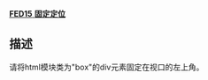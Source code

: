 [**FED15** **固定定位**](https://www.nowcoder.com/practice/241cacea068f446cb91c96b75479feff?tpId=260&tags=&title=&difficulty=0&judgeStatus=0&rp=0&sourceUrl=%2Fexam%2Fintelligent%3FquestionJobId%3D10%26tagId%3D21000)

## 描述

请将html模块类为"box"的div元素固定在视口的左上角。

<!DOCTYPE html>
<html>

<head>
    <meta charset="UTF-8">
    <style type="text/css">
            .box {
                width: 100px;
                height: 100px;
                /*补全代码*/
                position: fixed;
                left: 0px;
                top: 0px;
            }
        </style>
</head>

<body>
  <div class='box'></div> 
    <script type="text/javascript">
        /* 填写JavaScript */

​    </script>
</body>

</html>